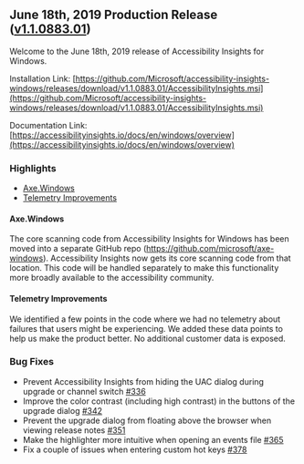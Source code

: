## June 18th, 2019 Production Release ([v1.1.0883.01](https://github.com/Microsoft/accessibility-insights-windows/releases/tag/v1.1.0883.01))

Welcome to the June 18th, 2019 release of Accessibility Insights for Windows.

Installation Link: [https://github.com/Microsoft/accessibility-insights-windows/releases/download/v1.1.0883.01/AccessibilityInsights.msi](https://github.com/Microsoft/accessibility-insights-windows/releases/download/v1.1.0883.01/AccessibilityInsights.msi)

Documentation Link: [https://accessibilityinsights.io/docs/en/windows/overview](https://accessibilityinsights.io/docs/en/windows/overview)

### Highlights

  - [Axe.Windows](#axe.windows)
  - [Telemetry Improvements](#telemetry-improvements)

#### Axe.Windows

The core scanning code from Accessibility Insights for Windows has been moved into a separate GitHub repo (https://github.com/microsoft/axe-windows). Accessibility Insights now gets its core scanning code from that location. This code will be handled separately to make this functionality more broadly available to the accessibility community.

#### Telemetry Improvements

We identified a few points in the code where we had no telemetry about failures that users might be experiencing. We added these data points to help us make the product better. No additional customer data is exposed.

### Bug Fixes

- Prevent Accessibility Insights from hiding the UAC dialog during upgrade or channel switch [#336](https://github.com/Microsoft/accessibility-insights-windows/issues/336)
- Improve the color contrast (including high contrast) in the buttons of the upgrade dialog [#342](https://github.com/Microsoft/accessibility-insights-windows/issues/342)
- Prevent the upgrade dialog from floating above the browser when viewing release notes [#351](https://github.com/Microsoft/accessibility-insights-windows/issues/351)
- Make the highlighter more intuitive when opening an events file [#365](https://github.com/Microsoft/accessibility-insights-windows/issues/365)
- Fix a couple of issues when entering custom hot keys [#378](https://github.com/Microsoft/accessibility-insights-windows/pull/378)
